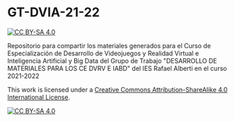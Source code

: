 # GT-DVIA-21-22
[![CC BY-SA 4.0][cc-by-sa-shield]][cc-by-sa]

Repositorio para compartir los materiales generados para el Curso de Especialización de Desarrollo de Videojuegos y Realidad Virtual e Inteligencia Artificial y Big Data del Grupo de Trabajo "DESARROLLO DE MATERIALES PARA LOS CE DVRV E IABD" del IES Rafael Alberti en el curso 2021-2022

This work is licensed under a
[Creative Commons Attribution-ShareAlike 4.0 International License][cc-by-sa].

[![CC BY-SA 4.0][cc-by-sa-image]][cc-by-sa]

[cc-by-sa]: http://creativecommons.org/licenses/by-sa/4.0/
[cc-by-sa-image]: https://licensebuttons.net/l/by-sa/4.0/88x31.png
[cc-by-sa-shield]: https://img.shields.io/badge/License-CC%20BY--SA%204.0-lightgrey.svg
